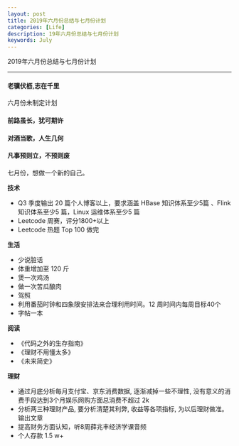 ```yaml
---
layout: post
title: 2019年六月份总结与七月份计划
categories: [Life]
description: 19年六月份总结与七月份计划
keywords: July
---
```


2019年六月份总结与七月份计划

---

#### 老骥伏枥,志在千里

六月份未制定计划

#### 前路虽长，犹可期许

#### 对酒当歌，人生几何

#### 凡事预则立，不预则废

七月份，想做一个新的自己。

**技术**

- Q3 季度输出 20 篇个人博客以上，要求涵盖 HBase 知识体系至少5篇 、Flink 知识体系至少5 篇，Linux 运维体系至少5 篇
- Leetcode 周赛，评分1800+以上
- Leetcode 热题 Top 100 做完

**生活**

- 少说脏话
- 体重增加至 120 斤
- 煲一次鸡汤
- 做一次苦瓜酿肉
- 驾照
- 利用番茄时钟和四象限安排法来合理利用时间。12 周时间内每周目标40个
- 字帖一本

**阅读**

- 《代码之外的生存指南》
- 《理财不用懂太多》
- 《未来简史》

**理财**

- 通过月底分析每月支付宝、京东消费数据, 逐渐减掉一些不理性, 没有意义的消费手段达到3个月娱乐网购方面总消费不超过 2k
- 分析两三种理财产品, 要分析清楚其利弊, 收益等各项指标, 为以后理财做准。输出文章
- 提高财务方面认知，听8周薛兆丰经济学课音频
- 个人存款 1.5 w+ 


